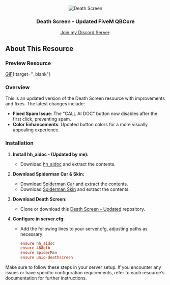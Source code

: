 <div id="top"></div>

<br />
<div align="center">
  <img src="https://media.discordapp.net/attachments/1207783778639155301/1213984944536297472/5ec273c26c295800046c81e6.png?ex=65f77695&is=65e50195&hm=775fb4de183ff3c346486ae0a43585eb77685fbb79b3ae406dbeed3d1c3a3119&=&format=webp&quality=lossless&width=225&height=225" alt="Death Screen">

  <h3 align="center">Death Screen - Updated FiveM QBCore</h3>

  <p align="center">
    <a href="https://discord.gg/6sKVNEGGvm">Join my Discord Server</a>·
  </p>
</div>

## About This Resource

### Preview Resource 
[GIF](https://i.ibb.co/Y0cKd86/outnew.gif){:target="_blank"}

### Overview

This is an updated version of the Death Screen resource with improvements and fixes. The latest changes include:

- **Fixed Spam Issue**: The "CALL AI DOC" button now disables after the first click, preventing spam.
- **Color Enhancements**: Updated button colors for a more visually appealing experience.

### Installation

1. **Install hh_aidoc - (Updated by me):**
   - Download [hh_aidoc](https://cdn.discordapp.com/attachments/1207783778639155301/1213998548568506428/hh_aidoc.zip?ex=65f78340&is=65e50e40&hm=35a56dc265179c921f4d84d640e362ffbb20d2ba5e5a4c980846e1e25b242f74&) and extract the contents.

2. **Download Spiderman Car & Skin:**
   - Download [Spiderman Car](https://cdn.discordapp.com/attachments/1207783778639155301/1213991527726981170/488gtb.zip?ex=65f77cb7&is=65e507b7&hm=b9725150ab64a249a90a94ac19b683aa04616dedf03ce65917073dafc8caaa46&) and extract the contents.
   - Download [Spiderman Skin](https://cdn.discordapp.com/attachments/1207783778639155301/1214002705861709854/SpiderMan.zip?ex=65f78720&is=65e51220&hm=828a6a9c582c25b16a349952a8cea58faa10409b24848aaa5dbc7505522bd676&) and extract the contents.

3. **Download Death Screen:**
   - Clone or download this [Death Screen - Updated](https://github.com/DlgshKurd/uniq-deathscreen.git) repository.

4. **Configure in server.cfg:**
   - Add the following lines to your server.cfg, adjusting paths as necessary:
     ```cfg
     ensure hh_aidoc
     ensure 488gtb
     ensure SpiderMan
     ensure uniq-deathscreen 
     ```

Make sure to follow these steps in your server setup. If you encounter any issues or have specific configuration requirements, refer to each resource's documentation for further instructions.


